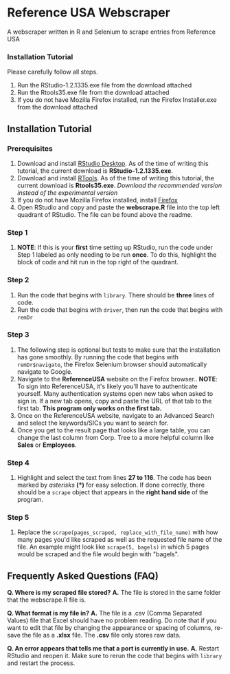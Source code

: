 # Reference USA Webscraper
A webscraper written in R and Selenium to scrape entries from Reference USA

### Installation Tutorial
Please carefully follow all steps.
1.	Run the RStudio-1.2.1335.exe file from the download attached
2.	Run the Rtools35.exe file from the download attached
3.	If you do not have Mozilla Firefox installed, run the Firefox Installer.exe from the download attached

## Installation Tutorial
### Prerequisites
1.	Download and install [RStudio Desktop](https://www.rstudio.com/products/rstudio/download/). As of the time of writing this tutorial, the current download is **RStudio-1.2.1335.exe**.
2.	Download and install [RTools](https://cran.r-project.org/bin/windows/Rtools/). As of the time of writing this tutorial, the current download is **Rtools35.exe**. *Download the recommended version instead of the experimental version*
3.	If you do not have Mozilla Firefox installed, install [Firefox](https://www.mozilla.org/en-US/firefox/)
4.	Open RStudio and copy and paste the **webscrape.R** file into the top left quadrant of RStudio. The file can be found above the readme. 

### Step 1
1. **NOTE**: If this is your **first** time setting up RStudio, run the code under Step 1 labeled as only needing to be run **once**. To do this, highlight the block of code and hit run in the top right of the quadrant.
### Step 2
1. Run the code that begins with `library`. There should be **three** lines of code.
2. Run the code that begins with `driver`, then run the code that begins with `remDr`
### Step 3
1. The following step is optional but tests to make sure that the installation has gone smoothly. By running the code that begins with `remDr$navigate`, the Firefox Selenium browser should automatically navigate to Google.
2. Navigate to the **ReferenceUSA** website on the Firefox browser.. **NOTE**: To sign into ReferenceUSA, it's likely you'll have to authenticate yourself. Many authentication systems open new tabs when asked to sign in. If a new tab opens, copy and paste the URL of that tab to the first tab. **This program only works on the first tab.**
3. Once on the ReferenceUSA website, navigate to an Advanced Search and select the keywords/SICs you want to search for.
4. Once you get to the result page that looks like a large table, you can change the last column from Corp. Tree to a more helpful column like **Sales** or __Employees__.
### Step 4
1. Highlight and select the text from lines **27 to 116**. The code has been marked by *asterisks* **(*)** for easy selection. If done correctly, there should be a `scrape` object that appears in the **right hand side** of the program.
### Step 5
1. Replace the `scrape(pages_scraped, replace_with_file_name)` with how many pages you'd like scraped as well as the requested file name of the file. An example might look like `scrape(5, bagels)` in which 5 pages would be scraped and the file would begin with "bagels".

## Frequently Asked Questions (FAQ)
**Q. Where is my scraped file stored?**
**A.** The file is stored in the same folder that the webscrape.R file is.

**Q. What format is my file in?**
**A.** The file is a .csv (Comma Separated Values) file that Excel should have no problem reading. Do note that if you want to edit that file by changing the appearance or spacing of columns, re-save the file as a **.xlsx** file. The **.csv** file only stores raw data.

**Q. An error appears that tells me that a port is currently in use.**
**A.** Restart RStudio and reopen it. Make sure to rerun the code that begins with `library` and restart the process.
